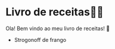 # Livro de receitas:woman_cook:

Ola! Bem vindo ao meu livro de receitas! :wave:

- Strogonoff de frango

  
